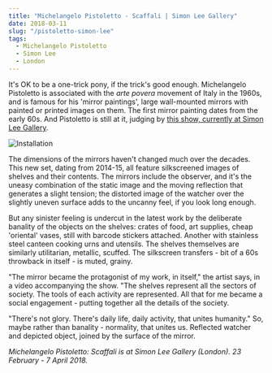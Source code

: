 ```yaml
---
title: "Michelangelo Pistoletto - Scaffali | Simon Lee Gallery"
date: 2018-03-11
slug: "/pistoletto-simon-lee"
tags:
  - Michelangelo Pistoletto
  - Simon Lee
  - London
---
```


It's OK to be a one-trick pony, if the trick's good enough. Michelangelo Pistoletto is associated with the *arte povera* movement of Italy in the 1960s, and is famous for his 'mirror paintings', large wall-mounted mirrors with painted or printed images on them. The first mirror painting dates from the early 60s. And Pistoletto is still at it, judging by [this show, currently at Simon Lee Gallery](https://www.simonleegallery.com/exhibitions/127/).

![Installation](/pistoletto-simon-lee.jpg)

The dimensions of the mirrors haven't changed much over the decades. This new set, dating from 2014-15, all feature silkscreened images of shelves and their contents. The mirrors include the observer, and it's the uneasy combination of the static image and the moving reflection that generates a slight tension; the distorted image of the watcher over the slightly uneven surface adds to the uncanny feel, if you look long enough.

But any sinister feeling is undercut in the latest work by the deliberate banality of the objects on the shelves: crates of food, art supplies, cheap 'oriental' vases, still with barcode stickers attached. Another with stainless steel canteen cooking urns and utensils. The shelves themselves are similarly utilitarian, metallic, scuffed. The silkscreen transfers - bit of a 60s throwback in itself - is muted, grainy.

"The mirror became the protagonist of my work, in itself," the artist says, in a video accompanying the show. "The shelves represent all the sectors of society. The tools of each activity are represented. All that for me became a social engagement - putting together all the details of the society.

"There's not glory. There's daily life, daily activity, that unites humanity." So, maybe rather than banality - normality, that unites us. Reflected watcher and depicted object, joined by the surface of the mirror.

*Michelangelo Pistoletto: Scaffali is at Simon Lee Gallery (London). 23 February - 7 April 2018.*
